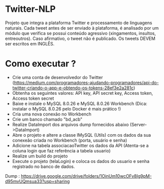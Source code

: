 # Twitter-NLP
Projeto que integra a plataforma Twitter e processamento de linguagens naturais. Cada tweet antes de ser enviado à plataforma, é analisado por um módulo que verifica se possui conteúdo agressivo (xingamentos, insultos, entreoutros). Caso afirmativo, o tweet não é publicado. Os tweets DEVEM ser escritos em INGLÊS.
# Como executar ?
- Crie uma conta de desenvolvedor do Twitter (https://medium.com/programadores-ajudando-programadores/api-do-twitter-criando-o-app-e-obtendo-os-tokens-28ef3e2a281c)
- Obtenha os seguintes valores: API key, API secret key, Access token, Access token secret
- Baixe e instale o MySQL 8.0.26 e MySQL 8.0.26 Workbench (Dica: instalar o MySQL 8.0.26 pelo Docker é mais prático !)
- Cria uma nova conexão no Workbench
- Crie um banco chamado "bd_acb"
- Realize DataImport dos arquivos dump fornecidos abaixo (Server->DataImport)
- Abre o projeto e altere a classe IMySQL (Utils) com os dados da sua conexeão criada no Workbench (porta, usuário e senha)
- Adicione na tabela associacaoTwitter os dados da API (Atenta-se a coluna login que faz referência a tabela usuario)
- Realize um build do projeto
- Execute o projeto (telaLogin) e coloca os dados do usuario e senha registrado no banco de dados.


Dump : https://drive.google.com/drive/folders/1OinUm10wcOFv8Ig9pM-d95mvUQmsua33?usp=sharing
